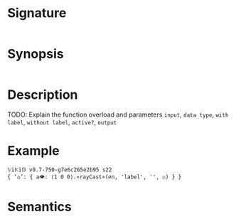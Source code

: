 # Signature
```vikid-signature
```

# Synopsis
```vikid-synopsis
```

# Description
TODO: Explain the function overload and parameters `input`, `data type`, `with label`, `without label`, `active?`, `output`

# Example
```vikid-script
𝕍i𝕂i𝔻 v0.7-750-g7e6c265e2b95 s22
{ ‘⌂’: { a👁: ⟨1 0 0⟩.«rayCast»(∅n, 'label', '', ☑) } }
```




# Semantics
